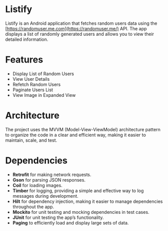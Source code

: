 # Listify

Listify is an Android application that fetches random users data using the [https://randomuser.me.com](https://randomuser.me/) API. The app displays a list of randomly generated users and allows you to view their detailed information.


# Features

- Display List of Random Users
- View User Details
- Refetch Random Users
- Paginate Users List
- View Image in Expanded View

# Architecture
The project uses the MVVM (Model-View-ViewModel) architecture pattern to organize the code in a clear and efficient way, making it easier to maintain, scale, and test.

# Dependencies
- **Retrofit** for making network requests.
- **Gson** for parsing JSON responses.
- **Coil** for loading images.
- **Timber** for logging, providing a simple and effective way to log messages during development.
- **Hilt** for dependency injection, making it easier to manage dependencies throughout the app.
- **Mockito** for unit testing and mocking dependencies in test cases.
- **JUnit** for unit testing the app’s functionality.
- **Paging** to efficiently load and display large sets of data.
